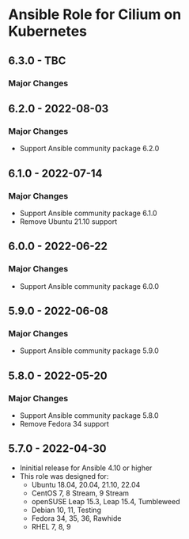 # Ansible Role for Cilium on Kubernetes

## 6.3.0 - TBC

### Major Changes

## 6.2.0 - 2022-08-03

### Major Changes

  - Support Ansible community package 6.2.0

## 6.1.0 - 2022-07-14

### Major Changes

  - Support Ansible community package 6.1.0
  - Remove Ubuntu 21.10 support

## 6.0.0 - 2022-06-22

### Major Changes

  - Support Ansible community package 6.0.0

## 5.9.0 - 2022-06-08

### Major Changes

  - Support Ansible community package 5.9.0

## 5.8.0 - 2022-05-20

### Major Changes

  - Support Ansible community package 5.8.0
  - Remove Fedora 34 support

## 5.7.0 - 2022-04-30

  - Ininitial release for Ansible 4.10 or higher
  - This role was designed for:
      - Ubuntu 18.04, 20.04, 21.10, 22.04
      - CentOS 7, 8 Stream, 9 Stream
      - openSUSE Leap 15.3, Leap 15.4, Tumbleweed
      - Debian 10, 11, Testing
      - Fedora 34, 35, 36, Rawhide
      - RHEL 7, 8, 9
